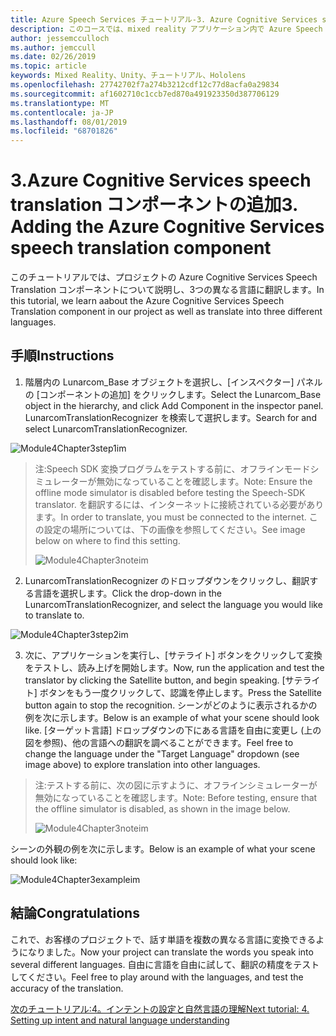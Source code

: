 ```yaml
---
title: Azure Speech Services チュートリアル-3. Azure Cognitive Services speech translation コンポーネントの追加
description: このコースでは、mixed reality アプリケーション内で Azure Speech SDK を実装する方法について説明します。
author: jessemcculloch
ms.author: jemccull
ms.date: 02/26/2019
ms.topic: article
keywords: Mixed Reality、Unity、チュートリアル、Hololens
ms.openlocfilehash: 27742702f7a274b3212cdf12c77d8acfa0a29834
ms.sourcegitcommit: af1602710c1ccb7ed870a491923350d387706129
ms.translationtype: MT
ms.contentlocale: ja-JP
ms.lasthandoff: 08/01/2019
ms.locfileid: "68701826"
---
```

# <a name="3-adding-the-azure-cognitive-services-speech-translation-component"></a><span data-ttu-id="1e7d5-105">3.Azure Cognitive Services speech translation コンポーネントの追加</span><span class="sxs-lookup"><span data-stu-id="1e7d5-105">3. Adding the Azure Cognitive Services speech translation component</span></span>

<span data-ttu-id="1e7d5-106">このチュートリアルでは、プロジェクトの Azure Cognitive Services Speech Translation コンポーネントについて説明し、3つの異なる言語に翻訳します。</span><span class="sxs-lookup"><span data-stu-id="1e7d5-106">In this tutorial, we learn aabout the Azure Cognitive Services Speech Translation component in our project as well as translate into three different languages.</span></span> 

## <a name="instructions"></a><span data-ttu-id="1e7d5-107">手順</span><span class="sxs-lookup"><span data-stu-id="1e7d5-107">Instructions</span></span>

1. <span data-ttu-id="1e7d5-108">階層内の Lunarcom_Base オブジェクトを選択し、[インスペクター] パネルの [コンポーネントの追加] をクリックします。</span><span class="sxs-lookup"><span data-stu-id="1e7d5-108">Select the Lunarcom_Base object in the hierarchy, and click Add Component in the inspector panel.</span></span> <span data-ttu-id="1e7d5-109">LunarcomTranslationRecognizer を検索して選択します。</span><span class="sxs-lookup"><span data-stu-id="1e7d5-109">Search for and select LunarcomTranslationRecognizer.</span></span>

![Module4Chapter3step1im](images/module4chapter3step1im.PNG)

> <span data-ttu-id="1e7d5-111">注:Speech SDK 変換プログラムをテストする前に、オフラインモードシミュレーターが無効になっていることを確認します。</span><span class="sxs-lookup"><span data-stu-id="1e7d5-111">Note: Ensure the offline mode simulator is disabled before testing the Speech-SDK translator.</span></span> <span data-ttu-id="1e7d5-112">を翻訳するには、インターネットに接続されている必要があります。</span><span class="sxs-lookup"><span data-stu-id="1e7d5-112">In order to translate, you must be connected to the internet.</span></span> <span data-ttu-id="1e7d5-113">この設定の場所については、下の画像を参照してください。</span><span class="sxs-lookup"><span data-stu-id="1e7d5-113">See image below on where to find this setting.</span></span> 
>
> ![Module4Chapter3noteim](images/module4chapter3noteim.PNG)

2. <span data-ttu-id="1e7d5-115">LunarcomTranslationRecognizer のドロップダウンをクリックし、翻訳する言語を選択します。</span><span class="sxs-lookup"><span data-stu-id="1e7d5-115">Click the drop-down in the LunarcomTranslationRecognizer, and select the language you would like to translate to.</span></span>

![Module4Chapter3step2im](images/module4chapter3step2im.PNG)

3. <span data-ttu-id="1e7d5-117">次に、アプリケーションを実行し、[サテライト] ボタンをクリックして変換をテストし、読み上げを開始します。</span><span class="sxs-lookup"><span data-stu-id="1e7d5-117">Now, run the application and test the translator by clicking the Satellite button, and begin speaking.</span></span> <span data-ttu-id="1e7d5-118">[サテライト] ボタンをもう一度クリックして、認識を停止します。</span><span class="sxs-lookup"><span data-stu-id="1e7d5-118">Press the Satellite button again to stop the recognition.</span></span> <span data-ttu-id="1e7d5-119">シーンがどのように表示されるかの例を次に示します。</span><span class="sxs-lookup"><span data-stu-id="1e7d5-119">Below is an example of what your scene should look like.</span></span> <span data-ttu-id="1e7d5-120">[ターゲット言語] ドロップダウンの下にある言語を自由に変更し (上の図を参照)、他の言語への翻訳を調べることができます。</span><span class="sxs-lookup"><span data-stu-id="1e7d5-120">Feel free to change the language under the "Target Language" dropdown (see image above) to explore translation into other languages.</span></span>

> <span data-ttu-id="1e7d5-121">注:テストする前に、次の図に示すように、オフラインシミュレーターが無効になっていることを確認します。</span><span class="sxs-lookup"><span data-stu-id="1e7d5-121">Note: Before testing, ensure that the offline simulator is disabled, as shown in the image below.</span></span>
>
> ![Module4Chapter3noteim](images/module4chapter3noteim.PNG)

<span data-ttu-id="1e7d5-123">シーンの外観の例を次に示します。</span><span class="sxs-lookup"><span data-stu-id="1e7d5-123">Below is an example of what your scene should look like:</span></span>

![Module4Chapter3exampleim](images/module4chapter3exampleim.PNG)

## <a name="congratulations"></a><span data-ttu-id="1e7d5-125">結論</span><span class="sxs-lookup"><span data-stu-id="1e7d5-125">Congratulations</span></span>

<span data-ttu-id="1e7d5-126">これで、お客様のプロジェクトで、話す単語を複数の異なる言語に変換できるようになりました。</span><span class="sxs-lookup"><span data-stu-id="1e7d5-126">Now  your project can translate the words you speak into several different languages.</span></span> <span data-ttu-id="1e7d5-127">自由に言語を自由に試して、翻訳の精度をテストしてください。</span><span class="sxs-lookup"><span data-stu-id="1e7d5-127">Feel free to play around with the languages, and test the accuracy of the translation.</span></span> 

[<span data-ttu-id="1e7d5-128">次のチュートリアル:4。インテントの設定と自然言語の理解</span><span class="sxs-lookup"><span data-stu-id="1e7d5-128">Next tutorial: 4.  Setting up intent and natural language understanding</span></span>](mrlearning-speechSDK-ch4.md)

